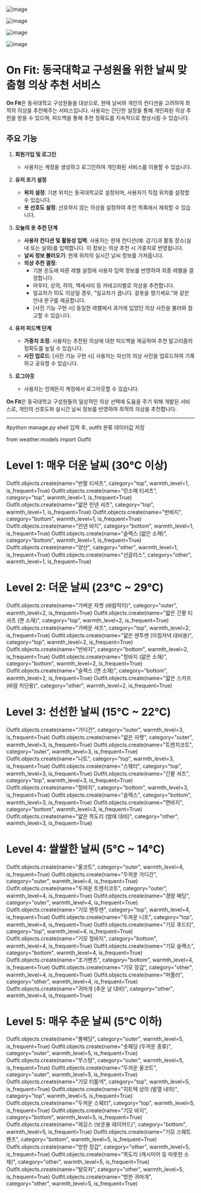 ![image](https://github.com/user-attachments/assets/446da286-d2ae-4840-ad7d-1cfcd042b9f4)

![image](https://github.com/user-attachments/assets/81357d72-028e-4f23-b621-7f317ecc4e64)

![image](https://github.com/user-attachments/assets/0496fc62-7dee-4ad5-a1a6-b5f2ab93b9ba)

![image](https://github.com/user-attachments/assets/89728f9e-b166-46b3-8234-bc7c5bccb3d8)

# On Fit: 동국대학교 구성원을 위한 날씨 맞춤형 의상 추천 서비스

**On Fit**은 동국대학교 구성원들을 대상으로, 현재 날씨와 개인의 컨디션을 고려하여 최적의 의상을 추천해주는 서비스입니다. 사용자는 간단한 설정을 통해 개인화된 의상 추천을 받을 수 있으며, 피드백을 통해 추천 정확도를 지속적으로 향상시킬 수 있습니다.

## 주요 기능

1. **회원가입 및 로그인**
   - 사용자는 계정을 생성하고 로그인하여 개인화된 서비스를 이용할 수 있습니다.

2. **유저 초기 설정**
   - **위치 설정**: 기본 위치는 동국대학교로 설정되며, 사용자가 직접 위치를 설정할 수 있습니다.
   - **옷 선호도 설정**: 선호하지 않는 의상을 설정하여 추천 목록에서 제외할 수 있습니다.

3. **오늘의 옷 추천 단계**
   - **사용자 컨디션 및 활동성 입력**: 사용자는 현재 컨디션(예: 감기)과 활동 장소(실내 또는 실외)를 입력합니다. 이 정보는 의상 추천 시 가중치로 반영됩니다.
   - **날씨 정보 불러오기**: 현재 위치의 실시간 날씨 정보를 가져옵니다.
   - **의상 추천 결정**:
     - 기본 온도에 따른 레벨 설정에 사용자 입력 정보를 반영하여 최종 레벨을 결정합니다.
     - 아우터, 상의, 하의, 액세서리 등 카테고리별로 의상을 추천합니다.
     - 일교차가 10도 이상일 경우, "일교차가 큽니다. 겉옷을 챙기세요."와 같은 안내 문구를 제공합니다.
     - [사진 기능 구현 시] 동일한 레벨에서 과거에 입었던 의상 사진을 불러와 참고할 수 있습니다.

4. **유저 피드백 단계**
   - **가중치 조정**: 사용자는 추천된 의상에 대한 피드백을 제공하여 추천 알고리즘의 정확도를 높일 수 있습니다.
   - **사진 업로드**: [사진 기능 구현 시] 사용자는 자신의 의상 사진을 업로드하여 기록하고 공유할 수 있습니다.

5. **로그아웃**
   - 사용자는 언제든지 계정에서 로그아웃할 수 있습니다.

**On Fit**은 동국대학교 구성원들의 일상적인 의상 선택에 도움을 주기 위해 개발된 서비스로, 개인의 선호도와 실시간 날씨 정보를 반영하여 최적의 의상을 추천합니다. 

--- 
#python manage.py shell 입력 후, outfit 분류 데이터값 저장

from weather.models import Outfit

# Level 1: 매우 더운 날씨 (30°C 이상)
Outfit.objects.create(name="반팔 티셔츠", category="top", warmth_level=1, is_frequent=True)
Outfit.objects.create(name="민소매 티셔츠", category="top", warmth_level=1, is_frequent=True)
Outfit.objects.create(name="얇은 린넨 셔츠", category="top", warmth_level=1, is_frequent=True)
Outfit.objects.create(name="반바지", category="bottom", warmth_level=1, is_frequent=True)
Outfit.objects.create(name="린넨 바지", category="bottom", warmth_level=1, is_frequent=True)
Outfit.objects.create(name="슬랙스 (얇은 소재)", category="bottom", warmth_level=1, is_frequent=True)
Outfit.objects.create(name="양산", category="other", warmth_level=1, is_frequent=True)
Outfit.objects.create(name="선글라스", category="other", warmth_level=1, is_frequent=True)

# Level 2: 더운 날씨 (23°C ~ 29°C)
Outfit.objects.create(name="가벼운 자켓 (바람막이)", category="outer", warmth_level=2, is_frequent=True)
Outfit.objects.create(name="얇은 긴팔 티셔츠 (면 소재)", category="top", warmth_level=2, is_frequent=True)
Outfit.objects.create(name="가벼운 셔츠", category="top", warmth_level=2, is_frequent=True)
Outfit.objects.create(name="얇은 맨투맨 (아침저녁 대비용)", category="top", warmth_level=2, is_frequent=True)
Outfit.objects.create(name="반바지", category="bottom", warmth_level=2, is_frequent=True)
Outfit.objects.create(name="청바지 (얇은 소재)", category="bottom", warmth_level=2, is_frequent=True)
Outfit.objects.create(name="슬랙스 (면 소재)", category="bottom", warmth_level=2, is_frequent=True)
Outfit.objects.create(name="얇은 스카프 (바람 차단용)", category="other", warmth_level=2, is_frequent=True)

# Level 3: 선선한 날씨 (15°C ~ 22°C)
Outfit.objects.create(name="가디건", category="outer", warmth_level=3, is_frequent=True)
Outfit.objects.create(name="얇은 자켓", category="outer", warmth_level=3, is_frequent=True)
Outfit.objects.create(name="트렌치코트", category="outer", warmth_level=3, is_frequent=True)
Outfit.objects.create(name="니트", category="top", warmth_level=3, is_frequent=True)
Outfit.objects.create(name="스웨터", category="top", warmth_level=3, is_frequent=True)
Outfit.objects.create(name="긴팔 셔츠", category="top", warmth_level=3, is_frequent=True)
Outfit.objects.create(name="청바지", category="bottom", warmth_level=3, is_frequent=True)
Outfit.objects.create(name="슬랙스", category="bottom", warmth_level=3, is_frequent=True)
Outfit.objects.create(name="면바지", category="bottom", warmth_level=3, is_frequent=True)
Outfit.objects.create(name="얇은 목도리 (밤에 대비)", category="other", warmth_level=3, is_frequent=True)

# Level 4: 쌀쌀한 날씨 (5°C ~ 14°C)
Outfit.objects.create(name="울코트", category="outer", warmth_level=4, is_frequent=True)
Outfit.objects.create(name="두꺼운 가디건", category="outer", warmth_level=4, is_frequent=True)
Outfit.objects.create(name="두꺼운 트렌치코트", category="outer", warmth_level=4, is_frequent=True)
Outfit.objects.create(name="경량 패딩", category="outer", warmth_level=4, is_frequent=True)
Outfit.objects.create(name="기모 맨투맨", category="top", warmth_level=4, is_frequent=True)
Outfit.objects.create(name="두꺼운 니트", category="top", warmth_level=4, is_frequent=True)
Outfit.objects.create(name="기모 후드티", category="top", warmth_level=4, is_frequent=True)
Outfit.objects.create(name="기모 청바지", category="bottom", warmth_level=4, is_frequent=True)
Outfit.objects.create(name="기모 슬랙스", category="bottom", warmth_level=4, is_frequent=True)
Outfit.objects.create(name="조거팬츠", category="bottom", warmth_level=4, is_frequent=True)
Outfit.objects.create(name="기모 장갑", category="other", warmth_level=4, is_frequent=True)
Outfit.objects.create(name="머플러", category="other", warmth_level=4, is_frequent=True)
Outfit.objects.create(name="귀마개 (추운 날 대비)", category="other", warmth_level=4, is_frequent=True)

# Level 5: 매우 추운 날씨 (5°C 이하)
Outfit.objects.create(name="롱패딩", category="outer", warmth_level=5, is_frequent=True)
Outfit.objects.create(name="숏패딩 (두꺼운 종류)", category="outer", warmth_level=5, is_frequent=True)
Outfit.objects.create(name="무스탕", category="outer", warmth_level=5, is_frequent=True)
Outfit.objects.create(name="두꺼운 울코트", category="outer", warmth_level=5, is_frequent=True)
Outfit.objects.create(name="기모 터틀넥", category="top", warmth_level=5, is_frequent=True)
Outfit.objects.create(name="히트텍 상의 (발열 내의)", category="top", warmth_level=5, is_frequent=True)
Outfit.objects.create(name="두꺼운 스웨터", category="top", warmth_level=5, is_frequent=True)
Outfit.objects.create(name="기모 바지", category="bottom", warmth_level=5, is_frequent=True)
Outfit.objects.create(name="레깅스 (보온용 레이어드)", category="bottom", warmth_level=5, is_frequent=True)
Outfit.objects.create(name="기모 스웨트팬츠", category="bottom", warmth_level=5, is_frequent=True)
Outfit.objects.create(name="방한 장갑", category="other", warmth_level=5, is_frequent=True)
Outfit.objects.create(name="목도리 (캐시미어 등 따뜻한 소재)", category="other", warmth_level=5, is_frequent=True)
Outfit.objects.create(name="털모자", category="other", warmth_level=5, is_frequent=True)
Outfit.objects.create(name="방한 귀마개", category="other", warmth_level=5, is_frequent=True)
